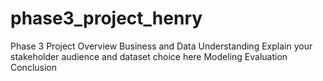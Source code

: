 # phase3_project_henry
Phase 3 Project
Overview
Business and Data Understanding
Explain your stakeholder audience and dataset choice here
Modeling
Evaluation
Conclusion

